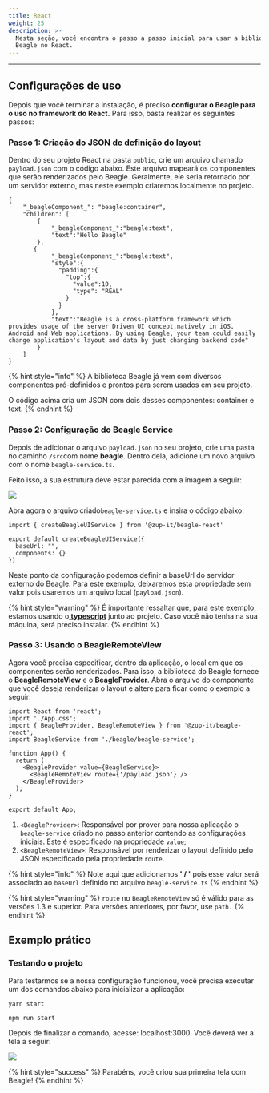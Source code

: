 ```yaml
---
title: React
weight: 25
description: >-
  Nesta seção, você encontra o passo a passo inicial para usar a biblioteca
  Beagle no React.
---
```


---

## **Configurações de uso** 

Depois que você terminar a instalação, é preciso **configurar o Beagle para o uso no framework do React.** Para isso, basta realizar os seguintes passos:

### Passo 1: Criação do JSON de definição do layout

Dentro do seu projeto React na pasta `public`,  crie um arquivo chamado `payload.json` com o código abaixo. Este arquivo mapeará os componentes que serão renderizados pelo Beagle. Geralmente, ele seria retornado por um servidor externo, mas neste exemplo criaremos localmente no projeto.

```text
{
    "_beagleComponent_": "beagle:container",
    "children": [
        {
            "_beagleComponent_":"beagle:text",
            "text":"Hello Beagle"
        },
       {
            "_beagleComponent_":"beagle:text",
            "style":{
              "padding":{
                "top":{
                  "value":10,
                  "type": "REAL"
                }
              }
            },
            "text":"Beagle is a cross-platform framework which provides usage of the server Driven UI concept,natively in iOS, Android and Web applications. By using Beagle, your team could easily change application's layout and data by just changing backend code"
        }
    ]
}
```

{% hint style="info" %}
A biblioteca Beagle já vem com diversos componentes pré-definidos e prontos para serem usados em seu projeto.

O código acima cria um JSON com dois desses componentes: container e text.
{% endhint %}

### Passo 2: Configuração do Beagle Service

Depois de adicionar o arquivo `payload.json` no seu projeto, crie uma pasta no caminho `/src`com nome **beagle**. Dentro dela, adicione um novo arquivo com o nome `beagle-service.ts`. 

Feito isso, a sua estrutura deve estar parecida com a imagem a seguir:

![](../../../.gitbook/assets/image%20%2863%29.png)

Abra agora o arquivo criado`beagle-service.ts` e insira o código abaixo:

```text
import { createBeagleUIService } from '@zup-it/beagle-react'

export default createBeagleUIService({
  baseUrl: "",
  components: {}
})
```

Neste ponto da configuração podemos definir a baseUrl do servidor externo do Beagle. Para este exemplo, deixaremos esta propriedade sem valor pois usaremos um arquivo local \(`payload.json`\).

{% hint style="warning" %}
É importante ressaltar que, para este exemplo, estamos usando o[ **typescript**](https://www.typescriptlang.org/) junto ao projeto. Caso você não tenha na sua máquina, será preciso instalar.
{% endhint %}

### Passo 3: Usando o BeagleRemoteView

Agora você precisa especificar, dentro da aplicação, o local em que os componentes serão renderizados. Para isso, a biblioteca do Beagle fornece o **BeagleRemoteView** e o **BeagleProvider**. Abra o arquivo do componente que você deseja renderizar o layout e altere para ficar como o exemplo a seguir:

```text
import React from 'react';
import './App.css';
import { BeagleProvider, BeagleRemoteView } from '@zup-it/beagle-react';
import BeagleService from './beagle/beagle-service';

function App() {
  return (
    <BeagleProvider value={BeagleService}>
      <BeagleRemoteView route={'/payload.json'} />
    </BeagleProvider>
  );
}

export default App;
```

1. `<BeagleProvider>`: Responsável por prover para nossa aplicação o `beagle-service`  criado no passo anterior contendo as configurações iniciais. Este é especificado na propriedade `value`;
2. `<BeagleRemoteView>`: Responsável por renderizar o layout definido pelo JSON especificado pela propriedade `route`.

{% hint style="info" %}
Note aqui que adicionamos **' / '** pois esse valor será associado ao `baseUrl` definido no arquivo `beagle-service.ts`
{% endhint %}

{% hint style="warning" %}
`route` no `BeagleRemoteView` só é válido para as versões 1.3 e superior. Para versões anteriores, por favor, use `path.`
{% endhint %}

## Exemplo prático

### Testando o projeto

Para testarmos se a nossa configuração funcionou, você precisa executar um dos comandos abaixo para inicializar a aplicação: 

```text
yarn start
```

```text
npm run start
```

Depois de finalizar o comando, acesse: localhost:3000. Você deverá ver a tela a seguir:

![](../../../.gitbook/assets/image%20%2895%29.png)

{% hint style="success" %}
Parabéns, você criou sua primeira tela com Beagle!
{% endhint %}
